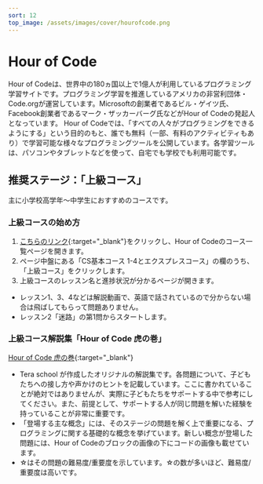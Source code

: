 ```yaml
---
sort: 12
top_image: /assets/images/cover/hourofcode.png
---
```

# Hour of Code
Hour of Codeは、世界中の180ヵ国以上で1億人が利用しているプログラミング学習サイトです。プログラミング学習を推進しているアメリカの非営利団体・Code.orgが運営しています。Microsoftの創業者であるビル・ゲイツ氏、Facebook創業者であるマーク・ザッカーバーグ氏などがHour of Codeの発起人となっています。
Hour of Codeでは、「すべての人々がプログラミングをできるようにする」という目的のもと、誰でも無料（一部、有料のアクティビティもあり）で学習可能な様々なプログラミングツールを公開しています。各学習ツールは、パソコンやタブレットなどを使って、自宅でも学校でも利用可能です。

## 推奨ステージ：「上級コース」
主に小学校高学年〜中学生におすすめのコースです。

### 上級コースの始め方
1. [こちらのリンク](https://studio.code.org/courses){:target="_blank"}をクリックし、Hour of Codeのコース一覧ページを開きます。
2. ページ中盤にある「CS基本コース 1-4とエクスプレスコース」の欄のうち、「上級コース」をクリックします。
3. 上級コースのレッスン名と進捗状況が分かるページが開きます。
 - レッスン1、3、4などは解説動画で、英語で話されているので分からない場合は飛ばしてもらって問題ありません。
 - レッスン2「迷路」の第1問からスタートします。

### 上級コース解説集「Hour of Code 虎の巻」
[Hour of Code 虎の巻](https://drive.google.com/file/d/1jmr5-AhZxff15F8RiWmf236_B1UaOfJR/view?usp=sharing){:target="_blank"}
- Tera school が作成したオリジナルの解説集です。各問題について、子どもたちへの接し方や声かけのヒントを記載しています。ここに書かれていることが絶対ではありませんが、実際に子どもたちをサポートする中で参考にしてください。また、前提として、サポートする人が同じ問題を解いた経験を持っていることが非常に重要です。
- 「登場する主な概念」には、そのステージの問題を解く上で重要になる、プログラミングに関する基礎的な概念を挙げています。新しい概念が登場した問題には、Hour of Codeのブロックの画像の下にコードの画像も載せています。
- ☆はその問題の難易度/重要度を示しています。☆の数が多いほど、難易度/重要度は高いです。

